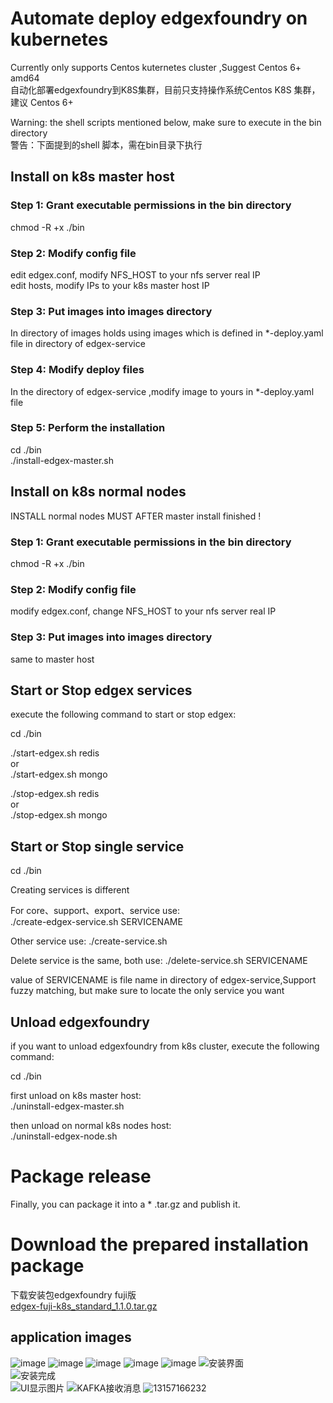# Automate deploy edgexfoundry on kubernetes
Currently only supports Centos kuternetes cluster ,Suggest Centos 6+ amd64   
自动化部署edgexfoundry到K8S集群，目前只支持操作系统Centos K8S 集群，建议  Centos 6+

Warning: the shell scripts mentioned below, make sure to execute in the bin directory  
警告：下面提到的shell 脚本，需在bin目录下执行  
 
## Install on k8s master host 
### Step 1: Grant executable permissions in the bin directory
chmod -R +x ./bin 
 
### Step 2: Modify config file

edit edgex.conf, modify NFS_HOST to your nfs server real IP  
edit hosts, modify IPs to your k8s master host IP

### Step 3: Put images into images directory

In directory of images holds using images which is defined in *-deploy.yaml file in  directory of edgex-service

### Step 4: Modify deploy files 

In the directory of edgex-service ,modify image to yours in *-deploy.yaml file

### Step 5: Perform the installation

cd ./bin  
./install-edgex-master.sh

## Install on k8s normal nodes

INSTALL normal nodes MUST AFTER master install finished !

### Step 1: Grant executable permissions in the bin directory
chmod -R +x ./bin 

### Step 2: Modify config file

modify edgex.conf, change NFS_HOST to your nfs server real IP  

### Step 3: Put images into images directory

same to master host

## Start or Stop edgex services

execute the following command to start or stop edgex:  

cd ./bin  

./start-edgex.sh redis  
or  
./start-edgex.sh mongo  

./stop-edgex.sh redis  
or  
./stop-edgex.sh mongo  


## Start or Stop single service

cd ./bin  

Creating services is different  

For core、support、export、service use:  
./create-edgex-service.sh SERVICENAME  

Other service use:
./create-service.sh

Delete service is the same, both use:
./delete-service.sh SERVICENAME  

value of SERVICENAME is file name in directory of edgex-service,Support fuzzy matching, but make sure to locate the only service you want  

## Unload edgexfoundry

if you want to unload edgexfoundry from k8s cluster, execute the following command:  

cd ./bin  

first unload on k8s master host:  
./uninstall-edgex-master.sh  

then unload on normal k8s nodes host:  
./uninstall-edgex-node.sh  


# Package release
Finally, you can package it into a * .tar.gz and publish it.

# Download the prepared installation package
下载安装包edgexfoundry fuji版  
[edgex-fuji-k8s_standard_1.1.0.tar.gz](http://edgexfoundry.net/discuz/forum.php?mod=viewthread&tid=75&extra=page%3D1)



## application images
![image](https://github.com/lesliechung88/edgexfoundry-k8s/blob/master/appimg/edgex-k8s-1.png)
![image](https://github.com/lesliechung88/edgexfoundry-k8s/blob/master/appimg/edgex-k8s-2.png)
![image](https://github.com/lesliechung88/edgexfoundry-k8s/blob/master/appimg/edgex-k8s-3.png)
![image](https://github.com/lesliechung88/edgexfoundry-k8s/blob/master/appimg/edgex-run1.png)
![image](https://github.com/lesliechung88/edgexfoundry-k8s/blob/master/appimg/edgex-k8s-1.png)
![安装界面](https://images.gitee.com/uploads/images/2020/0218/110737_dc2f6896_1674860.png "edgex-k8s.png")  
![安装完成](https://images.gitee.com/uploads/images/2020/0218/110950_cb35f1e8_1674860.png "edgex-k8s-2.png")  
![UI显示图片](https://images.gitee.com/uploads/images/2020/0218/111031_70574ff7_1674860.png "edgex-run1.png")
![KAFKA接收消息](https://images.gitee.com/uploads/images/2020/0218/111117_68386b45_1674860.png "edgex-k8s-3.png")
![13157166232](https://github.com/lesliechung88/edgexfoundry-k8s/blob/master/appimg/weixin.png)

